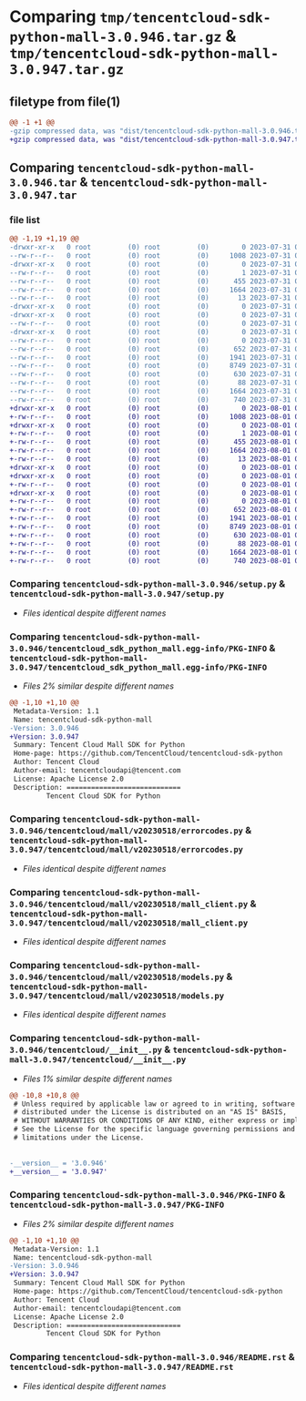 # Comparing `tmp/tencentcloud-sdk-python-mall-3.0.946.tar.gz` & `tmp/tencentcloud-sdk-python-mall-3.0.947.tar.gz`

## filetype from file(1)

```diff
@@ -1 +1 @@
-gzip compressed data, was "dist/tencentcloud-sdk-python-mall-3.0.946.tar", last modified: Mon Jul 31 00:31:39 2023, max compression
+gzip compressed data, was "dist/tencentcloud-sdk-python-mall-3.0.947.tar", last modified: Tue Aug  1 00:51:45 2023, max compression
```

## Comparing `tencentcloud-sdk-python-mall-3.0.946.tar` & `tencentcloud-sdk-python-mall-3.0.947.tar`

### file list

```diff
@@ -1,19 +1,19 @@
-drwxr-xr-x   0 root         (0) root         (0)        0 2023-07-31 00:31:39.000000 tencentcloud-sdk-python-mall-3.0.946/
--rw-r--r--   0 root         (0) root         (0)     1008 2023-07-31 00:31:39.000000 tencentcloud-sdk-python-mall-3.0.946/setup.py
-drwxr-xr-x   0 root         (0) root         (0)        0 2023-07-31 00:31:39.000000 tencentcloud-sdk-python-mall-3.0.946/tencentcloud_sdk_python_mall.egg-info/
--rw-r--r--   0 root         (0) root         (0)        1 2023-07-31 00:31:39.000000 tencentcloud-sdk-python-mall-3.0.946/tencentcloud_sdk_python_mall.egg-info/dependency_links.txt
--rw-r--r--   0 root         (0) root         (0)      455 2023-07-31 00:31:39.000000 tencentcloud-sdk-python-mall-3.0.946/tencentcloud_sdk_python_mall.egg-info/SOURCES.txt
--rw-r--r--   0 root         (0) root         (0)     1664 2023-07-31 00:31:39.000000 tencentcloud-sdk-python-mall-3.0.946/tencentcloud_sdk_python_mall.egg-info/PKG-INFO
--rw-r--r--   0 root         (0) root         (0)       13 2023-07-31 00:31:39.000000 tencentcloud-sdk-python-mall-3.0.946/tencentcloud_sdk_python_mall.egg-info/top_level.txt
-drwxr-xr-x   0 root         (0) root         (0)        0 2023-07-31 00:31:39.000000 tencentcloud-sdk-python-mall-3.0.946/tencentcloud/
-drwxr-xr-x   0 root         (0) root         (0)        0 2023-07-31 00:31:39.000000 tencentcloud-sdk-python-mall-3.0.946/tencentcloud/mall/
--rw-r--r--   0 root         (0) root         (0)        0 2023-07-31 00:31:39.000000 tencentcloud-sdk-python-mall-3.0.946/tencentcloud/mall/__init__.py
-drwxr-xr-x   0 root         (0) root         (0)        0 2023-07-31 00:31:39.000000 tencentcloud-sdk-python-mall-3.0.946/tencentcloud/mall/v20230518/
--rw-r--r--   0 root         (0) root         (0)        0 2023-07-31 00:31:39.000000 tencentcloud-sdk-python-mall-3.0.946/tencentcloud/mall/v20230518/__init__.py
--rw-r--r--   0 root         (0) root         (0)      652 2023-07-31 00:31:39.000000 tencentcloud-sdk-python-mall-3.0.946/tencentcloud/mall/v20230518/errorcodes.py
--rw-r--r--   0 root         (0) root         (0)     1941 2023-07-31 00:31:39.000000 tencentcloud-sdk-python-mall-3.0.946/tencentcloud/mall/v20230518/mall_client.py
--rw-r--r--   0 root         (0) root         (0)     8749 2023-07-31 00:31:39.000000 tencentcloud-sdk-python-mall-3.0.946/tencentcloud/mall/v20230518/models.py
--rw-r--r--   0 root         (0) root         (0)      630 2023-07-31 00:31:39.000000 tencentcloud-sdk-python-mall-3.0.946/tencentcloud/__init__.py
--rw-r--r--   0 root         (0) root         (0)       88 2023-07-31 00:31:39.000000 tencentcloud-sdk-python-mall-3.0.946/setup.cfg
--rw-r--r--   0 root         (0) root         (0)     1664 2023-07-31 00:31:39.000000 tencentcloud-sdk-python-mall-3.0.946/PKG-INFO
--rw-r--r--   0 root         (0) root         (0)      740 2023-07-31 00:31:39.000000 tencentcloud-sdk-python-mall-3.0.946/README.rst
+drwxr-xr-x   0 root         (0) root         (0)        0 2023-08-01 00:51:45.000000 tencentcloud-sdk-python-mall-3.0.947/
+-rw-r--r--   0 root         (0) root         (0)     1008 2023-08-01 00:51:45.000000 tencentcloud-sdk-python-mall-3.0.947/setup.py
+drwxr-xr-x   0 root         (0) root         (0)        0 2023-08-01 00:51:45.000000 tencentcloud-sdk-python-mall-3.0.947/tencentcloud_sdk_python_mall.egg-info/
+-rw-r--r--   0 root         (0) root         (0)        1 2023-08-01 00:51:45.000000 tencentcloud-sdk-python-mall-3.0.947/tencentcloud_sdk_python_mall.egg-info/dependency_links.txt
+-rw-r--r--   0 root         (0) root         (0)      455 2023-08-01 00:51:45.000000 tencentcloud-sdk-python-mall-3.0.947/tencentcloud_sdk_python_mall.egg-info/SOURCES.txt
+-rw-r--r--   0 root         (0) root         (0)     1664 2023-08-01 00:51:45.000000 tencentcloud-sdk-python-mall-3.0.947/tencentcloud_sdk_python_mall.egg-info/PKG-INFO
+-rw-r--r--   0 root         (0) root         (0)       13 2023-08-01 00:51:45.000000 tencentcloud-sdk-python-mall-3.0.947/tencentcloud_sdk_python_mall.egg-info/top_level.txt
+drwxr-xr-x   0 root         (0) root         (0)        0 2023-08-01 00:51:45.000000 tencentcloud-sdk-python-mall-3.0.947/tencentcloud/
+drwxr-xr-x   0 root         (0) root         (0)        0 2023-08-01 00:51:45.000000 tencentcloud-sdk-python-mall-3.0.947/tencentcloud/mall/
+-rw-r--r--   0 root         (0) root         (0)        0 2023-08-01 00:51:45.000000 tencentcloud-sdk-python-mall-3.0.947/tencentcloud/mall/__init__.py
+drwxr-xr-x   0 root         (0) root         (0)        0 2023-08-01 00:51:45.000000 tencentcloud-sdk-python-mall-3.0.947/tencentcloud/mall/v20230518/
+-rw-r--r--   0 root         (0) root         (0)        0 2023-08-01 00:51:45.000000 tencentcloud-sdk-python-mall-3.0.947/tencentcloud/mall/v20230518/__init__.py
+-rw-r--r--   0 root         (0) root         (0)      652 2023-08-01 00:51:45.000000 tencentcloud-sdk-python-mall-3.0.947/tencentcloud/mall/v20230518/errorcodes.py
+-rw-r--r--   0 root         (0) root         (0)     1941 2023-08-01 00:51:45.000000 tencentcloud-sdk-python-mall-3.0.947/tencentcloud/mall/v20230518/mall_client.py
+-rw-r--r--   0 root         (0) root         (0)     8749 2023-08-01 00:51:45.000000 tencentcloud-sdk-python-mall-3.0.947/tencentcloud/mall/v20230518/models.py
+-rw-r--r--   0 root         (0) root         (0)      630 2023-08-01 00:51:45.000000 tencentcloud-sdk-python-mall-3.0.947/tencentcloud/__init__.py
+-rw-r--r--   0 root         (0) root         (0)       88 2023-08-01 00:51:45.000000 tencentcloud-sdk-python-mall-3.0.947/setup.cfg
+-rw-r--r--   0 root         (0) root         (0)     1664 2023-08-01 00:51:45.000000 tencentcloud-sdk-python-mall-3.0.947/PKG-INFO
+-rw-r--r--   0 root         (0) root         (0)      740 2023-08-01 00:51:45.000000 tencentcloud-sdk-python-mall-3.0.947/README.rst
```

### Comparing `tencentcloud-sdk-python-mall-3.0.946/setup.py` & `tencentcloud-sdk-python-mall-3.0.947/setup.py`

 * *Files identical despite different names*

### Comparing `tencentcloud-sdk-python-mall-3.0.946/tencentcloud_sdk_python_mall.egg-info/PKG-INFO` & `tencentcloud-sdk-python-mall-3.0.947/tencentcloud_sdk_python_mall.egg-info/PKG-INFO`

 * *Files 2% similar despite different names*

```diff
@@ -1,10 +1,10 @@
 Metadata-Version: 1.1
 Name: tencentcloud-sdk-python-mall
-Version: 3.0.946
+Version: 3.0.947
 Summary: Tencent Cloud Mall SDK for Python
 Home-page: https://github.com/TencentCloud/tencentcloud-sdk-python
 Author: Tencent Cloud
 Author-email: tencentcloudapi@tencent.com
 License: Apache License 2.0
 Description: ============================
         Tencent Cloud SDK for Python
```

### Comparing `tencentcloud-sdk-python-mall-3.0.946/tencentcloud/mall/v20230518/errorcodes.py` & `tencentcloud-sdk-python-mall-3.0.947/tencentcloud/mall/v20230518/errorcodes.py`

 * *Files identical despite different names*

### Comparing `tencentcloud-sdk-python-mall-3.0.946/tencentcloud/mall/v20230518/mall_client.py` & `tencentcloud-sdk-python-mall-3.0.947/tencentcloud/mall/v20230518/mall_client.py`

 * *Files identical despite different names*

### Comparing `tencentcloud-sdk-python-mall-3.0.946/tencentcloud/mall/v20230518/models.py` & `tencentcloud-sdk-python-mall-3.0.947/tencentcloud/mall/v20230518/models.py`

 * *Files identical despite different names*

### Comparing `tencentcloud-sdk-python-mall-3.0.946/tencentcloud/__init__.py` & `tencentcloud-sdk-python-mall-3.0.947/tencentcloud/__init__.py`

 * *Files 1% similar despite different names*

```diff
@@ -10,8 +10,8 @@
 # Unless required by applicable law or agreed to in writing, software
 # distributed under the License is distributed on an "AS IS" BASIS,
 # WITHOUT WARRANTIES OR CONDITIONS OF ANY KIND, either express or implied.
 # See the License for the specific language governing permissions and
 # limitations under the License.
 
 
-__version__ = '3.0.946'
+__version__ = '3.0.947'
```

### Comparing `tencentcloud-sdk-python-mall-3.0.946/PKG-INFO` & `tencentcloud-sdk-python-mall-3.0.947/PKG-INFO`

 * *Files 2% similar despite different names*

```diff
@@ -1,10 +1,10 @@
 Metadata-Version: 1.1
 Name: tencentcloud-sdk-python-mall
-Version: 3.0.946
+Version: 3.0.947
 Summary: Tencent Cloud Mall SDK for Python
 Home-page: https://github.com/TencentCloud/tencentcloud-sdk-python
 Author: Tencent Cloud
 Author-email: tencentcloudapi@tencent.com
 License: Apache License 2.0
 Description: ============================
         Tencent Cloud SDK for Python
```

### Comparing `tencentcloud-sdk-python-mall-3.0.946/README.rst` & `tencentcloud-sdk-python-mall-3.0.947/README.rst`

 * *Files identical despite different names*

